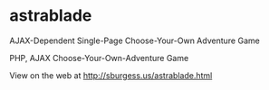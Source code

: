 # astrablade
AJAX-Dependent Single-Page Choose-Your-Own Adventure Game

PHP, AJAX Choose-Your-Own-Adventure Game

View on the web at http://sburgess.us/astrablade.html